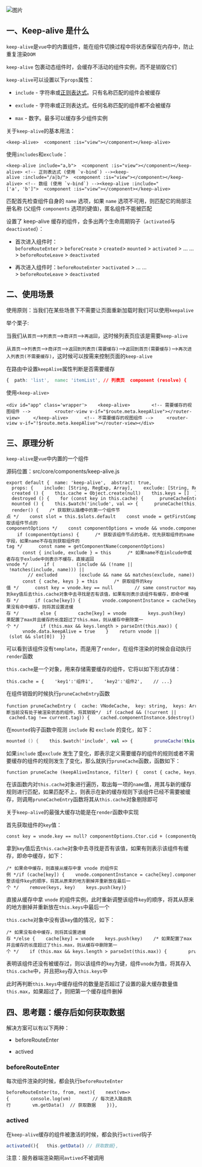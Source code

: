 ![图片](https://img-blog.csdnimg.cn/img_convert/172a993942a2c5bd3fe14fe12c78f9d6.png)

## 一、Keep-alive 是什么

`keep-alive`是`vue`中的内置组件，能在组件切换过程中将状态保留在内存中，防止重复渲染`DOM`

`keep-alive` 包裹动态组件时，会缓存不活动的组件实例，而不是销毁它们

`keep-alive`可以设置以下`props`属性：

-   `include` - 字符串或[正则表达式](https://so.csdn.net/so/search?q=%E6%AD%A3%E5%88%99%E8%A1%A8%E8%BE%BE%E5%BC%8F&spm=1001.2101.3001.7020)。只有名称匹配的组件会被缓存
    
-   `exclude` - 字符串或正则表达式。任何名称匹配的组件都不会被缓存
    
-   `max` - 数字。最多可以缓存多少组件实例
    

关于`keep-alive`的基本用法：

```cobol
<keep-alive>  <component :is="view"></component></keep-alive>
```

使用`includes`和`exclude`：

```cobol
<keep-alive include="a,b">  <component :is="view"></component></keep-alive> <!-- 正则表达式 (使用 `v-bind`) --><keep-alive :include="/a|b/">  <component :is="view"></component></keep-alive> <!-- 数组 (使用 `v-bind`) --><keep-alive :include="['a', 'b']">  <component :is="view"></component></keep-alive>
```

匹配首先检查组件自身的 `name` 选项，如果 `name` 选项不可用，则匹配它的局部注册名称 (父组件 `components` 选项的键值)，匿名组件不能被匹配

设置了 keep-alive 缓存的组件，会多出两个生命周期钩子（`activated`与`deactivated`）：

-   首次进入组件时：`beforeRouteEnter` > `beforeCreate` > `created`\> `mounted` > `activated` > ... ... > `beforeRouteLeave` > `deactivated`
    
-   再次进入组件时：`beforeRouteEnter` >`activated` > ... ... > `beforeRouteLeave` > `deactivated`
    

## 二、使用场景

使用原则：当我们在某些场景下不需要让页面重新加载时我们可以使用`keepalive`

举个栗子:

当我们从`首页`–>`列表页`–>`商详页`–>`再返回`，这时候列表页应该是需要`keep-alive`

从`首页`–>`列表页`–>`商详页`–>`返回到列表页(需要缓存)`–>`返回到首页(需要缓存)`–>`再次进入列表页(不需要缓存)`，这时候可以按需来控制页面的`keep-alive`

在路由中设置`keepAlive`属性判断是否需要缓存

```css
{  path: 'list',  name: 'itemList', // 列表页  component (resolve) {    require(['@/pages/item/list'], resolve) }, meta: {  keepAlive: true,  title: '列表页' }}
```

使用`<keep-alive>`

```cobol
<div id="app" class='wrapper'>    <keep-alive>        <!-- 需要缓存的视图组件 -->         <router-view v-if="$route.meta.keepAlive"></router-view>     </keep-alive>      <!-- 不需要缓存的视图组件 -->     <router-view v-if="!$route.meta.keepAlive"></router-view></div>
```

## 三、原理分析

`keep-alive`是`vue`中内置的一个组件

源码位置：src/core/components/keep-alive.js

```cobol
export default {  name: 'keep-alive',  abstract: true,   props: {    include: [String, RegExp, Array],    exclude: [String, RegExp, Array],    max: [String, Number]  },   created () {    this.cache = Object.create(null)    this.keys = []  },   destroyed () {    for (const key in this.cache) {      pruneCacheEntry(this.cache, key, this.keys)    }  },   mounted () {    this.$watch('include', val => {      pruneCache(this, name => matches(val, name))    })    this.$watch('exclude', val => {      pruneCache(this, name => !matches(val, name))    })  },   render() {    /* 获取默认插槽中的第一个组件节点 */    const slot = this.$slots.default    const vnode = getFirstComponentChild(slot)    /* 获取该组件节点的componentOptions */    const componentOptions = vnode && vnode.componentOptions     if (componentOptions) {      /* 获取该组件节点的名称，优先获取组件的name字段，如果name不存在则获取组件的tag */      const name = getComponentName(componentOptions)       const { include, exclude } = this      /* 如果name不在inlcude中或者存在于exlude中则表示不缓存，直接返回vnode */      if (        (include && (!name || !matches(include, name))) ||        // excluded        (exclude && name && matches(exclude, name))      ) {        return vnode      }       const { cache, keys } = this      /* 获取组件的key值 */      const key = vnode.key == null        // same constructor may get registered as different local components        // so cid alone is not enough (#3269)        ? componentOptions.Ctor.cid + (componentOptions.tag ? `::${componentOptions.tag}` : '')        : vnode.key     /*  拿到key值后去this.cache对象中去寻找是否有该值，如果有则表示该组件有缓存，即命中缓存 */      if (cache[key]) {        vnode.componentInstance = cache[key].componentInstance        // make current key freshest        remove(keys, key)        keys.push(key)      }        /* 如果没有命中缓存，则将其设置进缓存 */        else {        cache[key] = vnode        keys.push(key)        // prune oldest entry        /* 如果配置了max并且缓存的长度超过了this.max，则从缓存中删除第一个 */        if (this.max && keys.length > parseInt(this.max)) {          pruneCacheEntry(cache, keys[0], keys, this._vnode)        }      }       vnode.data.keepAlive = true    }    return vnode || (slot && slot[0])  }}
```

可以看到该组件没有`template`，而是用了`render`，在组件渲染的时候会自动执行`render`函数

`this.cache`是一个对象，用来存储需要缓存的组件，它将以如下形式存储：

```cobol
this.cache = {    'key1':'组件1',    'key2':'组件2',    // ...}
```

在组件销毁的时候执行`pruneCacheEntry`函数

```cobol
function pruneCacheEntry (  cache: VNodeCache,  key: string,  keys: Array<string>,  current?: VNode) {  const cached = cache[key]  /* 判断当前没有处于被渲染状态的组件，将其销毁*/  if (cached && (!current || cached.tag !== current.tag)) {    cached.componentInstance.$destroy()  }  cache[key] = null  remove(keys, key)}
```

在`mounted`钩子函数中观测 `include` 和 `exclude` 的变化，如下：

```kotlin
mounted () {    this.$watch('include', val => {        pruneCache(this, name => matches(val, name))    })    this.$watch('exclude', val => {        pruneCache(this, name => !matches(val, name))    })}
```

如果`include` 或`exclude` 发生了变化，即表示定义需要缓存的组件的规则或者不需要缓存的组件的规则发生了变化，那么就执行`pruneCache`函数，函数如下：

```cobol
function pruneCache (keepAliveInstance, filter) {  const { cache, keys, _vnode } = keepAliveInstance  for (const key in cache) {    const cachedNode = cache[key]    if (cachedNode) {      const name = getComponentName(cachedNode.componentOptions)      if (name && !filter(name)) {        pruneCacheEntry(cache, key, keys, _vnode)      }    }  }}
```

在该函数内对`this.cache`对象进行遍历，取出每一项的`name`值，用其与新的缓存规则进行匹配，如果匹配不上，则表示在新的缓存规则下该组件已经不需要被缓存，则调用`pruneCacheEntry`函数将其从`this.cache`对象剔除即可

关于`keep-alive`的最强大缓存功能是在`render`函数中实现

首先获取组件的`key`值：

```cobol
const key = vnode.key == null? componentOptions.Ctor.cid + (componentOptions.tag ? `::${componentOptions.tag}` : ''): vnode.key
```

拿到`key`值后去`this.cache`对象中去寻找是否有该值，如果有则表示该组件有缓存，即命中缓存，如下：

```cobol
/* 如果命中缓存，则直接从缓存中拿 vnode 的组件实例 */if (cache[key]) {    vnode.componentInstance = cache[key].componentInstance    /* 调整该组件key的顺序，将其从原来的地方删掉并重新放在最后一个 */    remove(keys, key)    keys.push(key)} 
```

直接从缓存中拿 `vnode` 的组件实例，此时重新调整该组件`key`的顺序，将其从原来的地方删掉并重新放在`this.keys`中最后一个

`this.cache`对象中没有该`key`值的情况，如下：

```cobol
/* 如果没有命中缓存，则将其设置进缓存 */else {    cache[key] = vnode    keys.push(key)    /* 如果配置了max并且缓存的长度超过了this.max，则从缓存中删除第一个 */    if (this.max && keys.length > parseInt(this.max)) {        pruneCacheEntry(cache, keys[0], keys, this._vnode)    }}
```

表明该组件还没有被缓存过，则以该组件的`key`为键，组件`vnode`为值，将其存入`this.cache`中，并且把`key`存入`this.keys`中

此时再判断`this.keys`中缓存组件的数量是否超过了设置的最大缓存数量值`this.max`，如果超过了，则把第一个缓存组件删掉

## 四、思考题：缓存后如何获取数据

解决方案可以有以下两种：

-   beforeRouteEnter
    
-   actived
    

### beforeRouteEnter

每次组件渲染的时候，都会执行`beforeRouteEnter`

```cobol
beforeRouteEnter(to, from, next){    next(vm=>{        console.log(vm)        // 每次进入路由执行        vm.getData()  // 获取数据    })},
```

### actived

在`keep-alive`缓存的组件被激活的时候，都会执行`actived`钩子

```typescript
activated(){   this.getData() // 获取数据},
```

注意：服务器端渲染期间`avtived`不被调用